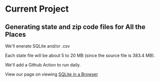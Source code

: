 # Current Project

## Generating state and zip code files for All the Places

We'll enerate SQLite and/or .csv

Each state file will be about 5 to 20 MB (since the source file is 383.4 MB).

We'll add a Github Action to run daily.

View our page on viewing [SQLite in a Browser](/data-pipeline/tree/main/timelines/sqlite)

<!--

Had to remove top tree parameter lines from index.md for it to be displayed.
Error within inspector Console tab said:
"Failed to load resource: the server responded with a status of 404 ()"

---
layout: default
---
-->
